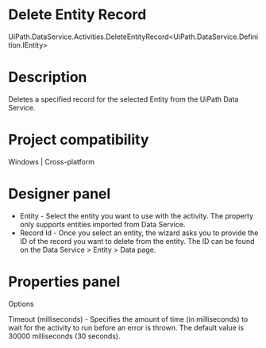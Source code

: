 ﻿# Delete Entity Record

UiPath.DataService.Activities.DeleteEntityRecord<UiPath.DataService.Definition.IEntity>

# Description

Deletes a specified record for the selected Entity from the UiPath Data Service.

# Project compatibility

Windows | Cross-platform

# Designer panel

* Entity - Select the entity you want to use with the activity. The property only supports entities imported from Data Service.
* Record Id - Once you select an entity, the wizard asks you to provide the ID of the record you want to delete from the entity. The ID can be found on the Data Service > Entity > Data page.

# Properties panel

Options

Timeout (milliseconds) - Specifies the amount of time (in milliseconds) to wait for the activity to run before an error is thrown. The default value is 30000 milliseconds (30 seconds).
